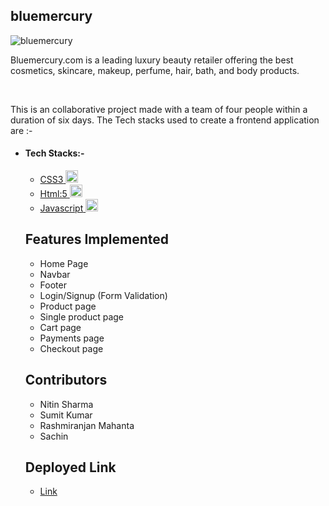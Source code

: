 ## bluemercury

![bluemercury](https://user-images.githubusercontent.com/107473816/214216718-7fe809e4-428a-446e-aa11-b42b58b51579.jpg)

<p>Bluemercury.com is a leading luxury beauty retailer offering the best cosmetics, skincare, makeup, perfume, hair, bath, and body products.</p>
</br>
<p>This is an collaborative project made with a team of four people within a duration of six days. The Tech stacks used to create a frontend application are :-

</p>

<ul>
            <li>
                <h4>Tech Stacks:-</h4>
                <ul>
                    <li>
                        <a href="https://www.w3schools.com/css/" target="_blank" rel="noreferrer">
                            <span>CSS3</span>
                            <img src="https://cdn-icons-png.flaticon.com/128/5968/5968242.png" alt="css3" width="20"
                                height="20" />
                        </a>
                    </li>
                    <li>
                        <a href="https://www.w3.org/html/" target="_blank" rel="noreferrer">
                            <span>Html:5</span>
                            <img src="https://cdn-icons-png.flaticon.com/128/5968/5968267.png" alt="html5" width="20"
                                height="20" />
                        </a>
                    </li>
                    <li>
                        <a href="https://developer.mozilla.org/en-US/docs/Web/JavaScript" target="_blank"
                            rel="noreferrer">
                            <span>Javascript</span>
                            <img src="https://cdn-icons-png.flaticon.com/128/5968/5968292.png" alt="javascript"
                                width="20" height="20" />
                        </a>
                    </li>
                </ul>
           </li>
           
 ## Features Implemented 
 * Home Page 
 * Navbar
 * Footer
 * Login/Signup (Form Validation)
 * Product page 
 * Single product page
 * Cart page
 * Payments page
 * Checkout page
 
  ## Contributors
 * Nitin Sharma
 * Sumit Kumar
 * Rashmiranjan Mahanta 
 * Sachin 


## Deployed Link 
* <a href="https://bluemercury-clone-project.netlify.app/" target="_blank" > Link </a>
